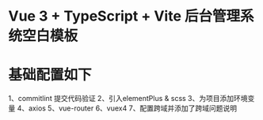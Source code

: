 # Vue 3 + TypeScript + Vite 后台管理系统空白模板

# 基础配置如下
  1、commitlint 提交代码验证
  2、引入elementPlus & scss
  3、为项目添加环境变量
  4、axios
  5、vue-router
  6、vuex4
  7、配置跨域并添加了跨域问题说明
